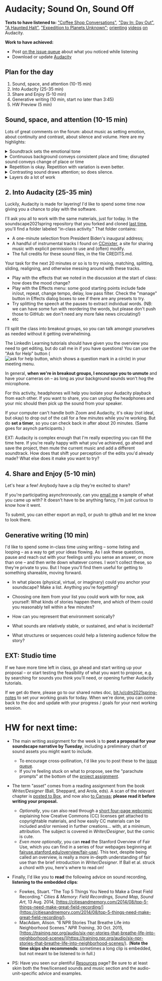 



# Audacity; Sound On, Sound Off

**Texts to have listened to:** ["Coffee Shop Conversations"](http://dmap.pitt.edu/node/248), ["Day In: Day Out"](http://dmap.pitt.edu/node/177), ["A Haunted Halt"](http://dmap.pitt.edu/node/295), ["Expedition to Planets Unknown"](http://dmap.pitt.edu/node/178); [orienting](https://www.linkedin.com/learning/learning-audacity-2/selecting-and-zooming) [videos](https://www.linkedin.com/learning/learning-audacity-2/playback-controls?resume=false&u=2252458) [on](https://www.linkedin.com/learning/learning-audacity-2/make-selections) Audacity.

**Work to have achieved:**

* Post [on the issue queue]({{site.github.issues_url}}/2) about what you noticed while listening
* Download or update [Audacity](https://www.audacityteam.org/download/)

## Plan for the day

1. Sound, space, and attention (10-15 min)
2. Into Audacity (25-35 min)
3. Share and Enjoy (5-10 min)
5. Generative writing (10 min, start no later than 3:45)
4. HW Preview (5 min)

## Sound, space, and attention (10-15 min)
<!-- Be sure to talk about layers within the clips: how might you group the sounds you heard? -->

Lots of great comments on the forum: about music as setting emotion, about continuity and contrast, about silence and volume. Here are my highlights:

<details><summary>Soundtrack sets the emotional tone</summary>
<p>This one kind of speaks for itself, so I won't belabor the point: a drone can build suspense; soaring strings can sound uplifting or motivational; light jazz can sound cheerful or relaxing; etc.</p>

<p>A fun bonus example: an anxious arrival, <a href="https://youtu.be/7WIw4IbIwG8?t=8">original</a> and <a href="https://www.instagram.com/p/BEZj3YMyAk_/">remastered</a></p>
</details>
<details><summary>Continuous background conveys consistent place and time; disrupted sound conveys change of place or time</summary>
<p>Think of the hubbub of conversation in the coffee shop scene – but think also of the abrupt cuts in the background of "Day In: Day Out," which convey a jump from one place to another.</p>
<p>Many podcasts or radio shows also use short musical interludes to smooth scene changes: they provide continuity across the gap.</p>
</details>
<details><summary>Repetition is okay. Repetition with variation is even better.</summary>
One definition of narrative is  <em>interruption of a stable context</em>, and the fallout of that interruption. When sounds recur, they create a stable context. That we can break.
</details>
<details><summary>Contrasting sound draws attention; so does silence.</summary>
<p>Think of dripping sinks or broken glass, in contrast to continuous drones. Think also of how, in Coffeeshop Conversations, the part that stands out most is when the background – otherwise steady – fades away.</p>
<p>The flip side of this is that a long time <em>without</em> a change can drain attention: you can often get away with very short clips more easily than very long ones.</p>
</details>
<details><summary>Layers do a lot of work</summary>
A few people pointed out the way these things work especially well in concert with one another: ambient sound <em>plus</em> background music <em>plus</em> incidentals are what make it <strong>immersive</strong>.</details>



## 2. Into Audacity (25-35 min)

Luckily, Audacity is made for layering! I'd like to spend some time now giving you a chance to play with the software.

I'll ask you all to work with the same materials, just for today. In the soundscape2021spring repository that you forked and cloned [last time](lesson-03), you'll find a folder labeled "in-class activity." That folder contains:

* A one-minute selection from President Biden's inaugural address;
* A handful of instrumental tracks I found on [CCmixter](http://dig.ccmixter.org/), a site for sharing music with explicit permission to use and (often) modify.
* The full credits for these sound files, in the file CREDITS.md.

<div class="alert alert-success">
Your task for the next 20 minutes or so is to try mixing, matching, splitting, sliding, realigning, and otherwise messing around with these tracks.
<ul><li>Play with the effects that we noted in the discussion at the start of class: how does the mood change?</li>
<li>Play with the Effects menu: some good starting points include fade in/out, repeat, change tempo, delay, low pass filter. Check the "manage" button in Effects dialog boxes to see if there are any presets to try.</li>
<li>Try splitting the speech at the pauses to extract individual words. (NB: we can have some fun with reordering the words, but please don't push those to GitHub: we don't need any more fake news circulating!)</li>
<li>etc</li>
</ul>

I'll split the class into breakout groups, so you can talk amongst yourselves as needed without it getting overwhelming.  
</div>

The LinkedIn Learning tutorials should have given you the overview you need to get editing, but do call me in if you have questions! You can use the "Ask for Help" button (<img src="https://assets.zoom.us/images/en-us/desktop/generic/in-meeting/ask-for-help-icon.png" alt="ask for help button, which shows a question mark in a circle" class="d-inline-block" />) in your meeting menu.

<div class="alert alert-info">
In general, <strong>when we're in breakout groups, I encourage you to unmute</strong> and have your cameras on – as long as your background sounds won't hog the microphone.
</div>

For this activity, headphones will help you isolate your Audacity playback from each other. If you want to share, you can unplug the headphones and your mic should then pick up the sound from your speaker.


<div class="alert alert-warning">If your computer can't handle both Zoom and Audacity, it's okay (not ideal, but okay) to drop out of the call for a few minutes while you're working. But do <strong>set a timer</strong>, so you can check back in after about 20 minutes. (Same goes for asynch participants.)</div>


EXT: Audacity is complex enough that I'm really expecting you can fill the time here. If you're really happy with what you've achieved, go ahead and save the project, then mute the current music and add a different soundtrack. How does that shift your perception of the edits you'd already made? What else does it make you want to try?


## 4. Share and Enjoy (5-10 min)

Let's hear a few! Anybody have a clip they're excited to share?

<div class="alert alert-warning">
If you're participating asynchronously, can you <a href="mailto:millerb@pitt.edu">email me</a> a sample of what you came up with? It doesn't have to be anything fancy, I'm just curious to know how it went.

To submit, you can either export an mp3, or push to github and let me know to look there.
</div>

## Generative writing (10 min)

I'd like to spend some in-class time using writing – some listing and looping – as a way to get your ideas flowing. As I ask these questions, pause and reach out with your feelings until you sense an answer, or more than one – and then write down whatever comes. I won't collect these, so they're private to you. But I hope you'll find them useful for getting to something shareable, moving forward.

- In what places (physical, virtual, or imaginary) could you anchor your soundscape? Make a list. Anything you're forgetting?

- Choosing one item from your list you could work with for now, ask yourself: What kinds of stories happen there, and which of them could you reasonably tell within a few minutes?

- How can you represent that environment sonically?

- What sounds are relatively stable, or sustained, and what is incidental?

- What structures or sequences could help a listening audience follow the story?


## EXT: Studio time

If we have more time left in class, go ahead and start writing up your proposal – or start testing the feasibility of what you want to propose, e.g. by searching for sounds you think you'll need, or opening further Audacity tutorials.

If we get do there, please go to our shared notes doc, [bit.ly/cdm2021spring-notes](http://bit.ly/cdm2021spring-notes) to set your working goals for today. When we're done, you can come back to the doc and update with your progress / goals for your next working session.



# HW for next time:

* The main writing assignment for the week is to <strong>post a proposal for your soundscape narrative by Tuesday</strong>, including a preliminary chart of sound assets you might want to include.
  - To encourage cross-pollination, I'd like you to post these to the [issue queue]({{site.github.issues_url}}).
  - If you're feeling stuck on what to propose, see the <a title="Because you reach for them when you feel like you're falling">"parachute prompts"</a> at the bottom of the [project assignment](https://github.com/benmiller314/soundscape{{site.course.slugterm}}#parachute-prompts).

* The term "asset" comes from a reading assignment from the book _Writer/Designer_ (Ball, Sheppard, and Arola, eds). A scan of the relevant chapter is <a title="not posted to preserve the limited distribution that helps justify my fair use claim (as does my colorless copy and the limited amount copied, relative to the book)" href="https://pitt.box.com/shared/static/xovvpta4x2tq1cs9ywr61d2g1udka8m5.pdf
">posted to Box</a>, and now also <a href="https://canvas.pitt.edu/courses/78948/files?preview=4624363">to Canvas</a>; **please read it before writing your proposal.**
   - _Optionally_, you can also read through a [short four-page webcomic](https://wiki.creativecommons.org/wiki/Howitworks_Comic1) explaining how Creative Commons (CC) licenses get attached to copyrightable materials, and how easily CC materials can be included and/or remixed in further creations... with, at a minimum, attribution. The subject is covered in _Writer/Designer_, but the comic is cute.
    - _Even more optionally_, you can **read** the Stanford Overview of Fair Use, which you can find in a series of four webpages beginning at [fairuse.stanford.edu/overview/fair-use/](https://fairuse.stanford.edu/overview/fair-use/). This text, despite being called an overview, is really a more in-depth understanding of fair use than the brief introduction in _Writer/Designer_. If Ball et al. struck a chord with you, here's where to read on!

* Finally, I'd like you to **read** the following advice on sound recording, **listening to the embedded clips**:
     - Fowkes, Stuart. “The Top 5 Things You Need to Make a Great Field Recording.” *Cities & Memory: Field Recordings, Sound Map, Sound Art*, 13 Aug. 2014, [https://citiesandmemory.com/2014/08/top-5-things-need-make-great-field-recording/](https://citiesandmemory.com/2014/08/top-5-things-need-make-great-field-recording/).
     - MacAdam, Alison. “6 NPR Stories That Breathe Life into Neighborhood Scenes.” *NPR Training*, 30 Oct. 2015, [https://training.npr.org/audio/six-npr-stories-that-breathe-life-into-neighborhood-scenes/](https://training.npr.org/audio/six-npr-stories-that-breathe-life-into-neighborhood-scenes/). (**Note the time skips she recommends**: sometimes a long clip is embedded, but not meant to be listened to in full.)

* PS: Have you seen our plentiful <a href="{{site.github_url}}/resources">Resources</a> page? Be sure to at least skim both the free/licensed sounds and music section and the audio-unit-specific advice and examples.

<!--
The timing of this really only works in the fall:
   * After thinking about the advice, **take a listening tour around your local soundscape**, inside or outside or some combination. (Bring your mask where appropriate.) Take a mental note of what you hear: What are the _continuous_ sounds in this space? Are they distinctive, or fairly generic? What are the _incidental_ sounds that contrast with the background ambiance?
   * Try making a few recordings of your surroundings. (The [resources page](https://benmiller314.github.io/cdm2020fall/resources#audio) has a link to recommended smartphone apps for occasional recording.) Listen back. Do they sound like you expected? Why or why not?
-->
